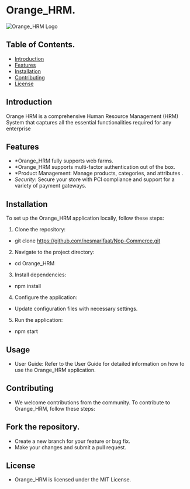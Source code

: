 # Orange_HRM.

![Orange_HRM Logo](https://unixmen.com/wp-content/uploads/2015/11/OrangeHRM.jpg)
## Table of Contents.

- [Introduction](#introduction)
- [Features](#features)
- [Installation](#instalation)
- [Contributing](#ontributing)
- [License](#license)

## Introduction
Orange HRM is a comprehensive Human Resource Management (HRM) System that captures all the essential functionalities required for any enterprise

## Features

- *Orange_HRM fully supports web farms.
- *Orange_HRM supports multi-factor authentication out of the box.
- *Product Management: Manage products, categories, and attributes .
- *Security*: Secure your store with PCI compliance and support for a variety of payment gateways.

## Installation

To set up the Orange_HRM application locally, follow these steps:

1. Clone the repository:
*   git clone https://github.com/nesmarifaat/Nop-Commerce.git
2. Navigate to the project directory:
*   cd Orange_HRM
3. Install dependencies:
*   npm install
4. Configure the application:

* Update configuration files with necessary settings.
5. Run the application:
*   npm start

## Usage
* User Guide: Refer to the User Guide for detailed information on how to use the Orange_HRM application.

## Contributing
* We welcome contributions from the community. To contribute to Orange_HRM, follow these steps:

## Fork the repository.
* Create a new branch for your feature or bug fix.
* Make your changes and submit a pull request.

## License
* Orange_HRM is licensed under the MIT License.